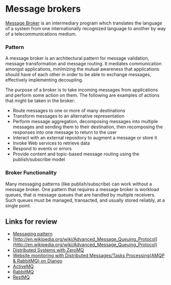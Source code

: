# Message brokers

[Message Broker](http://en.wikipedia.org/wiki/Message_broker) is an intermediary program which translates the language of a system from one internationally recognized language to another by way of a telecommunications medium.

### Pattern

A message broker is an architectural pattern for message validation, message transformation and message routing. It mediates communication amongst applications, minimizing the mutual awareness that applications should have of each other in order to be able to exchange messages, effectively implementing decoupling.

The purpose of a broker is to take incoming messages from applications and perform some action on them. The following are examples of actions that might be taken in the broker:

 - Route messages to one or more of many destinations
 - Transform messages to an alternative representation
 - Perform message aggregation, decomposing messages into multiple messages and sending them to their destination, then recomposing the responses into one message to return to the user
 - Interact with an external repository to augment a message or store it
 - Invoke Web services to retrieve data
 - Respond to events or errors
 - Provide content and topic-based message routing using the publish/subscribe model
 
### Broker Functionality

Many messaging patterns (like publish/subscribe) can work without a message broker. One pattern that requires a message broker is workload queues, that is message queues that are handled by multiple receivers. Such queues must be managed, transacted, and usually stored reliably, at a single point. 

## Links for review

 - [Messaging pattern](http://en.wikipedia.org/wiki/Messaging_pattern)
 - [http://en.wikipedia.org/wiki/Advanced_Message_Queuing_Protocol](http://en.wikipedia.org/wiki/Advanced_Message_Queuing_Protocol)
 - [Distributed Systems with ZeroMQ](http://blog.pythonisito.com/2012/08/distributed-systems-with-zeromq.html)
 - [Website monitoring with Distributed Messages/Tasks Processing(AMQP & RabbitMQ) on Django](http://www.slideshare.net/JimmyDeadcOde/website-monitoring-with-distributed-messagestasks-processing-amqp-rabbitmq-on-django)
 - [ActiveMQ]()
 - [RabbitMQ]()
 - [RestMQ]()
 
